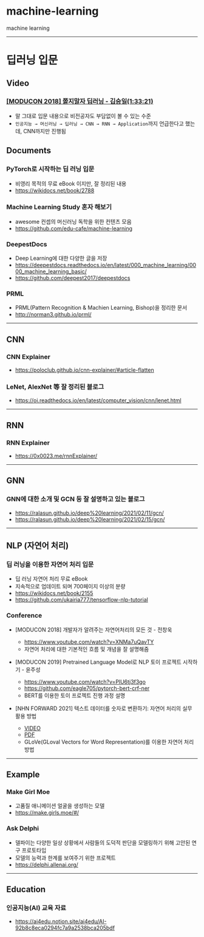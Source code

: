 # machine-learning
machine learning


---
# 딥러닝 입문

## Video

### [[MODUCON 2018] 쫄지말자 딥러닝 - 김승일(1:33:21)](https://www.youtube.com/watch?v=QLTBYDKfs6w)
* 말 그대로 입문 내용으로 비전공자도 부담없이 볼 수 있는 수준
* `인공지능 → 머신러닝 → 딥러닝 → CNN → RNN → Application`까지 언급한다고 했는데, CNN까지만 진행됨








## Documents

### PyTorch로 시작하는 딥 러닝 입문
- 비영리 목적의 무료 eBook 이지만, 잘 정리된 내용
- https://wikidocs.net/book/2788


### Machine Learning Study 혼자 해보기
- awesome 컨셉의 머신러닝 독학을 위한 컨텐츠 모음
- https://github.com/edu-cafe/machine-learning


### DeepestDocs
- Deep Learning에 대한 다양한 글을 저장
- https://deepestdocs.readthedocs.io/en/latest/000_machine_learning/0000_machine_learning_basic/
- https://github.com/deepest2017/deepestdocs


### PRML
- PRML(Pattern Recognition & Machien Learning, Bishop)을 정리한 문서
- http://norman3.github.io/prml/


---
## CNN

### CNN Explainer
- https://poloclub.github.io/cnn-explainer/#article-flatten

### LeNet, AlexNet 等 잘 정리된 블로그
- https://oi.readthedocs.io/en/latest/computer_vision/cnn/lenet.html


---
## RNN

### RNN Explainer
- https://0x0023.me/rnnExplainer/


---
## GNN

### GNN에 대한 소개 및 GCN 등 잘 설명하고 있는 블로그
- https://ralasun.github.io/deep%20learning/2021/02/11/gcn/
- https://ralasun.github.io/deep%20learning/2021/02/15/gcn/



---
## NLP (자연어 처리)

### 딥 러닝을 이용한 자연어 처리 입문
- 딥 러닝 자연어 처리 무료 eBook
- 지속적으로 업데이트 되며 700페이지 이상의 분량
- https://wikidocs.net/book/2155
- https://github.com/ukairia777/tensorflow-nlp-tutorial


### Conference
- [MODUCON 2018] 개발자가 알려주는 자연어처리의 모든 것 - 전창욱
  - https://www.youtube.com/watch?v=XNMa7uQavTY
  - 자연어 처리에 대한 기본적인 흐름 및 개념을 잘 설명해줌

- [MODUCON 2019] Pretrained Language Model로 NLP 토이 프로젝트 시작하기 - 윤주성
  - https://www.youtube.com/watch?v=PlU6tj3f3go
  - https://github.com/eagle705/pytorch-bert-crf-ner
  - BERT를 이용한 토이 프로젝트 진행 과정 설명

- [NHN FORWARD 2021] 텍스트 데이터를 숫자로 변환하기: 자연어 처리의 실무 활용 방법
  - [VIDEO](https://forward.nhn.com/2021/sessions/7)
  - [PDF](https://rlqof7ogm.toastcdn.net/references/2021_session_07.pdf)
  - GLoVe(GLoval Vectors for Word Representation)를 이용한 자연어 처리 방법

---
## Example

### Make Girl Moe
- 고품질 애니메이션 얼굴을 생성하는 모델
- https://make.girls.moe/#/


### Ask Delphi
- 델파이는 다양한 일상 상황에서 사람들의 도덕적 판단을 모델링하기 위해 고안된 연구 프로토타입
- 모델의 능력과 한계를 보여주기 위한 프로젝트
- https://delphi.allenai.org/


---
## Education

### 인공지능(AI) 교육 자료
- https://ai4edu.notion.site/ai4edu/AI-92b8c8eca0294fc7a9a2538bca205bdf
